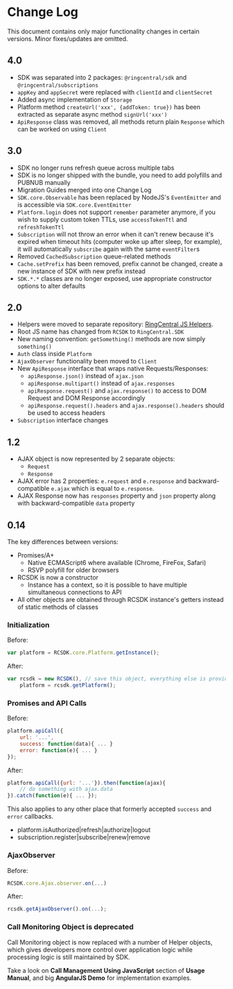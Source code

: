 # Change Log

This document contains only major functionality changes in certain versions. Minor fixes/updates are omitted.

## 4.0

- SDK was separated into 2 packages: `@ringcentral/sdk` and `@ringcentral/subscriptions`
- `appKey` and `appSecret` were replaced with `clientId` and `clientSecret`
- Added async implementation of `Storage`
- Platform method `createUrl('xxx', {addToken: true})` has been extracted as separate async method `signUrl('xxx')`
- `ApiResponse` class was removed, all methods return plain `Response` which can be worked on using `Client`

## 3.0

- SDK no longer runs refresh queue across multiple tabs
- SDK is no longer shipped with the bundle, you need to add polyfills and PUBNUB manually
- Migration Guides merged into one Change Log
- `SDK.core.Observable` has been replaced by NodeJS's `EventEmitter` and is accessible via `SDK.core.EventEmitter`
- `Platform.login` does not support `remember` parameter anymore, if you wish to supply custom token TTLs,
    use `accessTokenTtl` and `refreshTokenTtl`
- `Subscription` will not throw an error when it can't renew because it's expired when timeout hits (computer woke up
    after sleep, for example), it will automatically `subscribe` again with the same `eventFilter`s
- Removed `CachedSubscription` queue-related methods
- `Cache.setPrefix` has been removed, prefix cannot be changed, create a new instance of SDK with new prefix instead
- `SDK.*.*` classes are no longer exposed, use appropriate constructor options to alter defaults

## 2.0

- Helpers were moved to separate repository: [RingCentral JS Helpers](https://github.com/ringcentral/ringcentral-js-helpers).
- Root JS name has changed from `RCSDK` to `RingCentral.SDK`
- New naming convention: `getSomething()` methods are now simply `something()`
- `Auth` class inside `Platform`
- `AjaxObserver` functionality been moved to `Client`
- New `ApiResponse` interface that wraps native Requests/Responses:
    - `apiResponse.json()` instead of `ajax.json`
    - `apiResponse.multipart()` instead of `ajax.responses`
    - `apiResponse.request()` and `ajax.response()` to access to DOM Request and DOM Response accordingly
    - `apiResponse.request().headers` and `ajax.response().headers` should be used to access headers
- `Subscription` interface changes

## 1.2

- AJAX object is now represented by 2 separate objects:
    - `Request`
    - `Response`
- AJAX error has 2 properties: `e.request` and `e.response` and backward-compatible `e.ajax` which is equal to
    `e.response`.
- AJAX Response now has `responses` property and `json` property along with backward-compatible `data` property

## 0.14

The key differences between versions:
- Promises/A+
    - Native ECMAScript6 where available (Chrome, FireFox, Safari)
    - RSVP polyfill for older browsers
- RCSDK is now a constructor
    - Instance has a context, so it is possible to have multiple simultaneous connections to API
- All other objects are obtained through RCSDK instance's getters instead of static methods of classes

### Initialization

Before:

```js
var platform = RCSDK.core.Platform.getInstance();
```

After:

```js
var rcsdk = new RCSDK(), // save this object, everything else is provided by it
    platform = rcsdk.getPlatform();
```

### Promises and API Calls

Before:

```js
platform.apiCall({
    url: '...',
    success: function(data){ ... }
    error: function(e){ ... }
});
```

After:

```js
platform.apiCall({url: '...'}).then(function(ajax){
    // do something with ajax.data
}).catch(function(e){ ... });
```

This also applies to any other place that formerly accepted `success` and `error` callbacks.

- platform.isAuthorized|refresh|authorize|logout
- subscription.register|subscribe|renew|remove

### AjaxObserver

Before:

```js
RCSDK.core.Ajax.observer.on(...)
```

After:

```js
rcsdk.getAjaxObserver().on(...);
```

### Call Monitoring Object is deprecated

Call Monitoring object is now replaced with a number of Helper objects, which gives developers more control over
application logic while processing logic is still maintained by SDK.

Take a look on **Call Management Using JavaScript** section of **Usage Manual**, and big **AngularJS Demo** for
implementation examples.